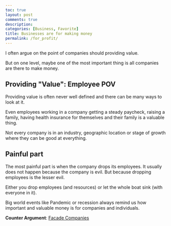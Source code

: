 ```yaml
---
toc: true
layout: post
comments: true
description: 
categories: [Business, Favorite]
title: Businesses are for making money
permalink: /for_profit/
---
```


I often argue on the point of companies should providing value.

But on one level, maybe one of the most important thing is all companies are there to make money.

## Providing "Value": Employee POV
Providing value is often never well defined and there can be many ways to look at it.

Even employees working in a company getting a steady paycheck, raising a family, having health insurance for themselves and their family is a valuable thing.

Not every company is in an industry, geographic location or stage of growth where they can be good at everything.

## Painful part

The most painful part is when the company drops its employees. It usually does not happen because the company is evil. But because dropping employees is the lesser evil.

Either you drop employees (and resources) or let the whole boat sink (with everyone in it).

Big world events like Pandemic or recession always remind us how important and valuable money is for companies and individuals.

**Counter Argument**: [Facade Companies](/facade/)